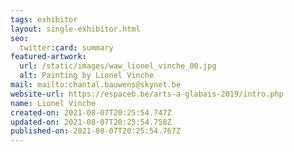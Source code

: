 ```yaml
---
tags: exhibitor
layout: single-exhibitor.html
seo:
  twitter:card: summary
featured-artwork:
  url: /static/images/waw_lionel_vinche_00.jpg
  alt: Painting by Lionel Vinche
mail: mailto:chantal.bauwens@skynet.be
website-url: https://espaceb.be/arts-a-glabais-2019/intro.php
name: Lionel Vinche
created-on: 2021-08-07T20:25:54.747Z
updated-on: 2021-08-07T20:25:54.758Z
published-on: 2021-08-07T20:25:54.767Z
---
```

